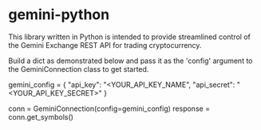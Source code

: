 # gemini-python

This library written in Python is intended to provide streamlined control of the Gemini Exchange REST API for trading cryptocurrency.

Build a dict as demonstrated below and pass it as the 'config' argument to the GeminiConnection class to get started.

gemini_config = {
    "api_key": "<YOUR_API_KEY_NAME",
    "api_secret": "<YOUR_API_KEY_SECRET>"
}


conn = GeminiConnection(config=gemini_config)
response = conn.get_symbols()
